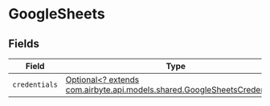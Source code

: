 # GoogleSheets


## Fields

| Field                                                                                                                       | Type                                                                                                                        | Required                                                                                                                    | Description                                                                                                                 |
| --------------------------------------------------------------------------------------------------------------------------- | --------------------------------------------------------------------------------------------------------------------------- | --------------------------------------------------------------------------------------------------------------------------- | --------------------------------------------------------------------------------------------------------------------------- |
| `credentials`                                                                                                               | [Optional<? extends com.airbyte.api.models.shared.GoogleSheetsCredentials>](../../models/shared/GoogleSheetsCredentials.md) | :heavy_minus_sign:                                                                                                          | N/A                                                                                                                         |